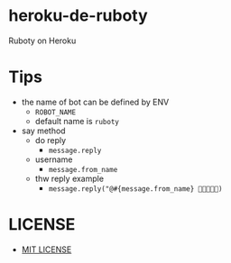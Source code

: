 # heroku-de-ruboty
Ruboty on Heroku

# Tips
- the name of bot can be defined by ENV
    - `ROBOT_NAME`
    - default name is `ruboty`
- say method
    - do reply
        - `message.reply`
    - username
        - `message.from_name`
    - thw reply example
        - `message.reply("@#{message.from_name} 🍻🍻🍻🍻🍻)`

# LICENSE
- [MIT LICENSE](LICENSE)
